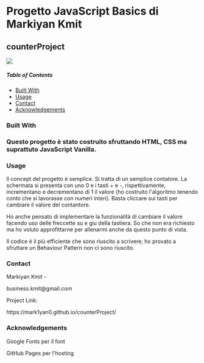 <h1>Progetto JavaScript Basics di Markiyan Kmit</h1>
<h2>counterProject</h2>

<img src="./img/screenshot">

<h5>Table of Contents</h5>
<ul>
    <li><a href="#built">Built With</a></li>
    <li><a href="#usage">Usage</a></li>
    <li><a href="#contact">Contact</a></li>
    <li><a href="#acknowledgements">Acknowledgements</a></li>
</ul>

<h3>Built With<h3>
<p>Questo progetto è stato costruito sfruttando HTML, CSS ma suprattuto JavaScript Vanilla.</p>

<h3>Usage</h3>
<p>Il concept del progetto è semplice. Si tratta di un semplice contatore. La schermata si presenta con uno 0 e i tasti + e -, rispettivamente, incrementano e decrementano di 1 il valore (ho costruito l'algoritmo tenendo conto che si lavorasse con numeri interi).
Basta cliccare sui tasti per cambiare il valore del contantore.</p>

<p>Ho anche pensato di implementare la funzionalità di cambiare il valore facendo uso delle freccette su e giu della tastiera. So che non era richiesto ma ho voluto approfittarne per allenarmi anche da questo punto di vista.</p>

<p>Il codice è il più efficiente che sono riuscito a scrivere; ho provato a sfruttare un Behaviour Pattern non ci sono riuscito.</p>

<h3>Contact</h3>
<p>Markiyan Kmit - </p> business.kmit@gmail.com

<p>Project Link:</p> https://mark1yan0.github.io/counterProject/

<h3>Acknowledgements</h3>
<p>Google Fonts per il font</p>
<p>GitHub Pages per l'hosting</p>
